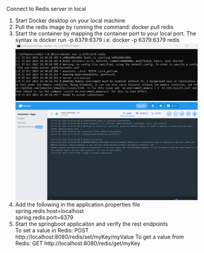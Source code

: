 Connect to Redis server in local

1. Start Docker desktop on your local machine
2. Pull the redis image by running the command: docker pull redis
3. Start the container by mapping the container port to your local port. The syntax is docker run -p 6379:6379 <imagename> i.e. docker -p 6379:6379 redis
![img.png](img.png)
![img_1.png](img_1.png)
4. Add the following in the application.properties file  
   spring.redis.host=localhost  
   spring.redis.port=6379
5. Start the springboot applicaiton and verify the rest endpoints  
   To set a value in Redis: POST http://localhost:8080/redis/set/myKey/myValue
   To get a value from Redis:   GET http://localhost:8080/redis/get/myKey
